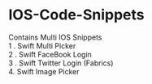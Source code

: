 # IOS-Code-Snippets
Contains Multi IOS Snippets
<br>
1 . Swift Multi Picker
<br>
2 . Swift FaceBook Login
<br>
3 . Swift  Twitter Login (Fabrics)
<br>
4. Swift Image Picker 
